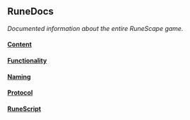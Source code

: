 ## RuneDocs
_Documented information about the entire RuneScape game._

#### [Content](https://runedocs.github.io/Documentation/content)

#### [Functionality](https://runedocs.github.io/Documentation//functionality)

#### [Naming](https://runedocs.github.io/Documentation/naming)

#### [Protocol](https://runedocs.github.io/Documentation/protocol)

#### [RuneScript](https://runedocs.github.io/Documentation/runescript)


